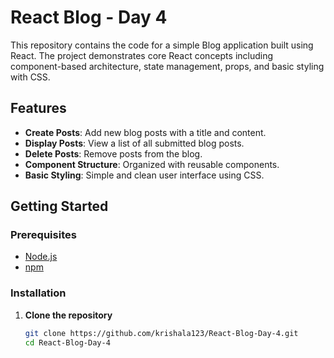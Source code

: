 # React Blog - Day 4

This repository contains the code for a simple Blog application built using React. The project demonstrates core React concepts including component-based architecture, state management, props, and basic styling with CSS.

## Features

- **Create Posts**: Add new blog posts with a title and content.
- **Display Posts**: View a list of all submitted blog posts.
- **Delete Posts**: Remove posts from the blog.
- **Component Structure**: Organized with reusable components.
- **Basic Styling**: Simple and clean user interface using CSS.

## Getting Started

### Prerequisites

- [Node.js](https://nodejs.org/)
- [npm](https://www.npmjs.com/)

### Installation

1. **Clone the repository**
   ```bash
   git clone https://github.com/krishala123/React-Blog-Day-4.git
   cd React-Blog-Day-4
